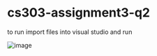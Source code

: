 # cs303-assignment3-q2

to run import files into visual studio and run

![image](https://user-images.githubusercontent.com/52058577/206361414-7746fa76-1e4c-463a-8ce2-dfb3f72e1cb1.png)
